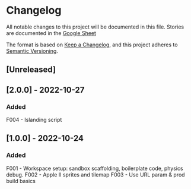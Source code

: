 # Changelog

All notable changes to this project will be documented in this file.
Stories are documented in the [Google Sheet](https://docs.google.com/spreadsheets/d/13b3E--tV5_pL1qsZSG30b8ikwGA62dSdgp5JDE4nkDE/edit?usp=sharing)

The format is based on [Keep a Changelog](https://keepachangelog.com/en/1.0.0/),
and this project adheres to [Semantic Versioning](https://semver.org/spec/v2.0.0.html).

## [Unreleased]

## [2.0.0] - 2022-10-27

### Added

F004 - Islanding script

## [1.0.0] - 2022-10-24

### Added

F001 - Workspace setup: sandbox scaffolding, boilerplate code, physics debug.
F002 - Apple II sprites and tilemap
F003 - Use URL param & prod build basics
